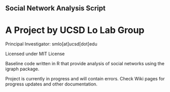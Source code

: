 ## Social Network Analysis Script
# A Project by UCSD Lo Lab Group

Principal Investigator: smlo[at]ucsd[dot]edu

Licensed under MIT License

Baseline code written in R that provide analysis of social networks using the igraph package. 

Project is currently in progress and will contain errors. Check Wiki pages for progress updates and other documentation.
